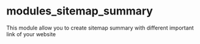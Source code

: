 # modules_sitemap_summary
This module allow you to create sitemap summary with different important link of your website
